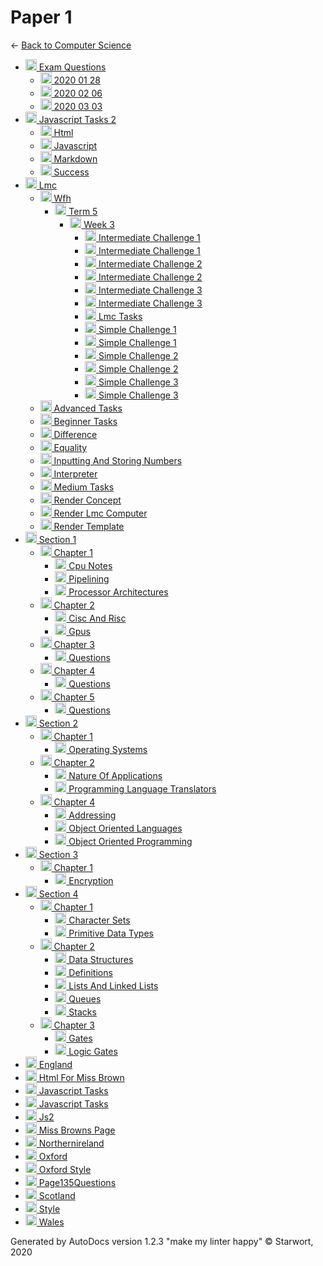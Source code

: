 <style>img{height:18px;margin-bottom:-3px}</style>

# Paper 1

← [Back to Computer Science](..)

- [![Folder](https://starwort.github.io/computer-science/icon-folder.png) Exam Questions](exam_questions/index.html)
  - [![MD file](https://img.icons8.com/windows/512/4a90e2/regular-document.png) 2020 01 28](exam_questions/2020_01_28.html)
  - [![MD file](https://img.icons8.com/windows/512/4a90e2/regular-document.png) 2020 02 06](exam_questions/2020_02_06.html)
  - [![MD file](https://img.icons8.com/windows/512/4a90e2/regular-document.png) 2020 03 03](exam_questions/2020_03_03.html)
- [![Folder](https://starwort.github.io/computer-science/icon-folder.png) Javascript Tasks 2](javascript_tasks_2/index.html)
  - [![JS file](https://img.icons8.com/windows/512/4a90e2/js.png) Html](javascript_tasks_2/html.js)
  - [![MD file](https://img.icons8.com/windows/512/4a90e2/regular-document.png) Javascript](javascript_tasks_2/javascript.html)
  - [![HTML file](https://img.icons8.com/windows/512/4a90e2/regular-document.png) Markdown](javascript_tasks_2/markdown.html)
  - [![MD file](https://img.icons8.com/windows/512/4a90e2/regular-document.png) Success](javascript_tasks_2/success.html)
- [![Folder](https://starwort.github.io/computer-science/icon-folder.png) Lmc](lmc/index.html)
  - [![Folder](https://starwort.github.io/computer-science/icon-folder.png) Wfh](lmc/wfh/index.html)
    - [![Folder](https://starwort.github.io/computer-science/icon-folder.png) Term 5](lmc/wfh/term_5/index.html)
      - [![Folder](https://starwort.github.io/computer-science/icon-folder.png) Week 3](lmc/wfh/term_5/week_3/index.html)
        - [![GIF file](https://img.icons8.com/windows/512/4a90e2/image-document.png) Intermediate Challenge 1](lmc/wfh/term_5/week_3/intermediate_challenge_1.gif)
        - [![LMC file](https://starwort.github.io/computer-science/icon-lmc.png) Intermediate Challenge 1](lmc/wfh/term_5/week_3/intermediate_challenge_1.lmc)
        - [![GIF file](https://img.icons8.com/windows/512/4a90e2/image-document.png) Intermediate Challenge 2](lmc/wfh/term_5/week_3/intermediate_challenge_2.gif)
        - [![LMC file](https://starwort.github.io/computer-science/icon-lmc.png) Intermediate Challenge 2](lmc/wfh/term_5/week_3/intermediate_challenge_2.lmc)
        - [![GIF file](https://img.icons8.com/windows/512/4a90e2/image-document.png) Intermediate Challenge 3](lmc/wfh/term_5/week_3/intermediate_challenge_3.gif)
        - [![LMC file](https://starwort.github.io/computer-science/icon-lmc.png) Intermediate Challenge 3](lmc/wfh/term_5/week_3/intermediate_challenge_3.lmc)
        - [![MD file](https://img.icons8.com/windows/512/4a90e2/regular-document.png) Lmc Tasks](lmc/wfh/term_5/week_3/lmc_tasks.html)
        - [![GIF file](https://img.icons8.com/windows/512/4a90e2/image-document.png) Simple Challenge 1](lmc/wfh/term_5/week_3/simple_challenge_1.gif)
        - [![LMC file](https://starwort.github.io/computer-science/icon-lmc.png) Simple Challenge 1](lmc/wfh/term_5/week_3/simple_challenge_1.lmc)
        - [![GIF file](https://img.icons8.com/windows/512/4a90e2/image-document.png) Simple Challenge 2](lmc/wfh/term_5/week_3/simple_challenge_2.gif)
        - [![LMC file](https://starwort.github.io/computer-science/icon-lmc.png) Simple Challenge 2](lmc/wfh/term_5/week_3/simple_challenge_2.lmc)
        - [![GIF file](https://img.icons8.com/windows/512/4a90e2/image-document.png) Simple Challenge 3](lmc/wfh/term_5/week_3/simple_challenge_3.gif)
        - [![LMC file](https://starwort.github.io/computer-science/icon-lmc.png) Simple Challenge 3](lmc/wfh/term_5/week_3/simple_challenge_3.lmc)
  - [![LMC file](https://starwort.github.io/computer-science/icon-lmc.png) Advanced Tasks](lmc/advanced_tasks.lmc)
  - [![LMC file](https://starwort.github.io/computer-science/icon-lmc.png) Beginner Tasks](lmc/beginner_tasks.lmc)
  - [![LMC file](https://starwort.github.io/computer-science/icon-lmc.png) Difference](lmc/difference.lmc)
  - [![LMC file](https://starwort.github.io/computer-science/icon-lmc.png) Equality](lmc/equality.lmc)
  - [![LMC file](https://starwort.github.io/computer-science/icon-lmc.png) Inputting And Storing Numbers](lmc/inputting_and_storing_numbers.lmc)
  - [![PY file](https://img.icons8.com/windows/512/4a90e2/py.png) Interpreter](lmc/interpreter.py)
  - [![LMC file](https://starwort.github.io/computer-science/icon-lmc.png) Medium Tasks](lmc/medium_tasks.lmc)
  - [![ file](https://img.icons8.com/windows/512/4a90e2/binary-file.png) Render Concept](lmc/render_concept)
  - [![PY file](https://img.icons8.com/windows/512/4a90e2/py.png) Render Lmc Computer](lmc/render_lmc_computer.py)
  - [![ file](https://img.icons8.com/windows/512/4a90e2/binary-file.png) Render Template](lmc/render_template)
- [![Folder](https://starwort.github.io/computer-science/icon-folder.png) Section 1](section_1/index.html)
  - [![Folder](https://starwort.github.io/computer-science/icon-folder.png) Chapter 1](section_1/chapter_1/index.html)
    - [![MD file](https://img.icons8.com/windows/512/4a90e2/regular-document.png) Cpu Notes](section_1/chapter_1/cpu_notes.html)
    - [![MD file](https://img.icons8.com/windows/512/4a90e2/regular-document.png) Pipelining](section_1/chapter_1/pipelining.html)
    - [![MD file](https://img.icons8.com/windows/512/4a90e2/regular-document.png) Processor Architectures](section_1/chapter_1/processor_architectures.html)
  - [![Folder](https://starwort.github.io/computer-science/icon-folder.png) Chapter 2](section_1/chapter_2/index.html)
    - [![MD file](https://img.icons8.com/windows/512/4a90e2/regular-document.png) Cisc And Risc](section_1/chapter_2/cisc_and_risc.html)
    - [![MD file](https://img.icons8.com/windows/512/4a90e2/regular-document.png) Gpus](section_1/chapter_2/gpus.html)
  - [![Folder](https://starwort.github.io/computer-science/icon-folder.png) Chapter 3](section_1/chapter_3/index.html)
    - [![MD file](https://img.icons8.com/windows/512/4a90e2/regular-document.png) Questions](section_1/chapter_3/questions.html)
  - [![Folder](https://starwort.github.io/computer-science/icon-folder.png) Chapter 4](section_1/chapter_4/index.html)
    - [![MD file](https://img.icons8.com/windows/512/4a90e2/regular-document.png) Questions](section_1/chapter_4/questions.html)
  - [![Folder](https://starwort.github.io/computer-science/icon-folder.png) Chapter 5](section_1/chapter_5/index.html)
    - [![MD file](https://img.icons8.com/windows/512/4a90e2/regular-document.png) Questions](section_1/chapter_5/questions.html)
- [![Folder](https://starwort.github.io/computer-science/icon-folder.png) Section 2](section_2/index.html)
  - [![Folder](https://starwort.github.io/computer-science/icon-folder.png) Chapter 1](section_2/chapter_1/index.html)
    - [![MD file](https://img.icons8.com/windows/512/4a90e2/regular-document.png) Operating Systems](section_2/chapter_1/operating_systems.html)
  - [![Folder](https://starwort.github.io/computer-science/icon-folder.png) Chapter 2](section_2/chapter_2/index.html)
    - [![MD file](https://img.icons8.com/windows/512/4a90e2/regular-document.png) Nature Of Applications](section_2/chapter_2/nature_of_applications.html)
    - [![MD file](https://img.icons8.com/windows/512/4a90e2/regular-document.png) Programming Language Translators](section_2/chapter_2/programming_language_translators.html)
  - [![Folder](https://starwort.github.io/computer-science/icon-folder.png) Chapter 4](section_2/chapter_4/index.html)
    - [![MD file](https://img.icons8.com/windows/512/4a90e2/regular-document.png) Addressing](section_2/chapter_4/addressing.html)
    - [![MD file](https://img.icons8.com/windows/512/4a90e2/regular-document.png) Object Oriented Languages](section_2/chapter_4/object_oriented_languages.html)
    - [![MD file](https://img.icons8.com/windows/512/4a90e2/regular-document.png) Object Oriented Programming](section_2/chapter_4/object_oriented_programming.html)
- [![Folder](https://starwort.github.io/computer-science/icon-folder.png) Section 3](section_3/index.html)
  - [![Folder](https://starwort.github.io/computer-science/icon-folder.png) Chapter 1](section_3/chapter_1/index.html)
    - [![MD file](https://img.icons8.com/windows/512/4a90e2/regular-document.png) Encryption](section_3/chapter_1/encryption.html)
- [![Folder](https://starwort.github.io/computer-science/icon-folder.png) Section 4](section_4/index.html)
  - [![Folder](https://starwort.github.io/computer-science/icon-folder.png) Chapter 1](section_4/chapter_1/index.html)
    - [![MD file](https://img.icons8.com/windows/512/4a90e2/regular-document.png) Character Sets](section_4/chapter_1/character_sets.html)
    - [![MD file](https://img.icons8.com/windows/512/4a90e2/regular-document.png) Primitive Data Types](section_4/chapter_1/primitive_data_types.html)
  - [![Folder](https://starwort.github.io/computer-science/icon-folder.png) Chapter 2](section_4/chapter_2/index.html)
    - [![MD file](https://img.icons8.com/windows/512/4a90e2/regular-document.png) Data Structures](section_4/chapter_2/data_structures.html)
    - [![MD file](https://img.icons8.com/windows/512/4a90e2/regular-document.png) Definitions](section_4/chapter_2/definitions.html)
    - [![MD file](https://img.icons8.com/windows/512/4a90e2/regular-document.png) Lists And Linked Lists](section_4/chapter_2/lists_and_linked_lists.html)
    - [![MD file](https://img.icons8.com/windows/512/4a90e2/regular-document.png) Queues](section_4/chapter_2/queues.html)
    - [![MD file](https://img.icons8.com/windows/512/4a90e2/regular-document.png) Stacks](section_4/chapter_2/stacks.html)
  - [![Folder](https://starwort.github.io/computer-science/icon-folder.png) Chapter 3](section_4/chapter_3/index.html)
    - [![PNG file](https://img.icons8.com/windows/512/4a90e2/image-document.png) Gates](section_4/chapter_3/gates.png)
    - [![MD file](https://img.icons8.com/windows/512/4a90e2/regular-document.png) Logic Gates](section_4/chapter_3/logic_gates.html)
- [![HTML file](https://img.icons8.com/windows/512/4a90e2/regular-document.png) England](england.html)
- [![HTML file](https://img.icons8.com/windows/512/4a90e2/regular-document.png) Html For Miss Brown](html_for_miss_brown.html)
- [![HTML file](https://img.icons8.com/windows/512/4a90e2/regular-document.png) Javascript Tasks](javascript_tasks.html)
- [![PNG file](https://img.icons8.com/windows/512/4a90e2/image-document.png) Javascript Tasks](javascript_tasks.png)
- [![JS file](https://img.icons8.com/windows/512/4a90e2/js.png) Js2](js2.js)
- [![HTML file](https://img.icons8.com/windows/512/4a90e2/regular-document.png) Miss Browns Page](miss_browns_page.html)
- [![HTML file](https://img.icons8.com/windows/512/4a90e2/regular-document.png) Northernireland](northernIreland.html)
- [![HTML file](https://img.icons8.com/windows/512/4a90e2/regular-document.png) Oxford](oxford.html)
- [![CSS file](https://img.icons8.com/windows/512/4a90e2/css.png) Oxford Style](oxford_style.css)
- [![TXT file](https://img.icons8.com/windows/512/4a90e2/document.png) Page135Questions](page135questions.txt)
- [![HTML file](https://img.icons8.com/windows/512/4a90e2/regular-document.png) Scotland](scotland.html)
- [![CSS file](https://img.icons8.com/windows/512/4a90e2/css.png) Style](style.css)
- [![HTML file](https://img.icons8.com/windows/512/4a90e2/regular-document.png) Wales](wales.html)

Generated by AutoDocs version 1.2.3 "make my linter happy" © Starwort, 2020
